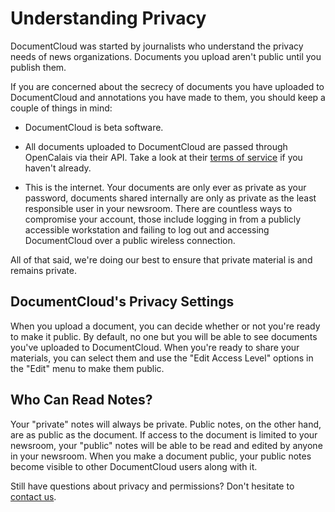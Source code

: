 # Understanding Privacy

DocumentCloud was started by journalists who understand the privacy needs of news organizations. Documents you upload aren't public until you publish them.
 
If you are concerned about the secrecy of documents you have uploaded to DocumentCloud and annotations you have made to them, you should keep a couple of things in mind:

  * DocumentCloud is beta software.
  
  * All documents uploaded to DocumentCloud are passed through OpenCalais via their API. Take a look at their [terms of service][] if you haven't already.

  * This is the internet. Your documents are only ever as private as your password, documents shared internally are only as private as the least responsible user in your newsroom. There are countless ways to compromise your account, those include logging in from a publicly accessible workstation and failing to log out and accessing DocumentCloud over a public wireless connection.
  
All of that said, we're doing our best to ensure that private material is and remains private.

## DocumentCloud's Privacy Settings

When you upload a document, you can decide whether or not you're ready to make it public. By default, no one but you will be able to see documents you've uploaded to DocumentCloud. When you're ready to share your materials, you can select them and use the "Edit Access Level" options in the "Edit" menu to make them public.
 
## Who Can Read Notes?

Your "private" notes will always be private. Public notes, on the other hand, are as public as the document. If access to the document is limited to your newsroom, your "public" notes will be able to be read and edited by anyone in your newsroom. When you make a document public, your public notes become visible to other DocumentCloud users along with it.

Still have questions about privacy and permissions? Don't hesitate to [contact us][].

[terms of service]: http://www.opencalais.com/terms
[contact us]: javascript:dc.ui.Dialog.contact()
